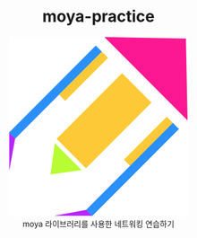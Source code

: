 # <center>moya-practice</center>

<center><img src="https://github.com/Moya/Moya/blob/master/web/logo_github.png?raw=true"></center>

<center>moya 라이브러리를 사용한 네트워킹 연습하기</center>
